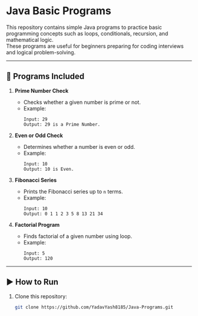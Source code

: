 # Java Basic Programs

This repository contains simple Java programs to practice basic programming concepts such as loops, conditionals, recursion, and mathematical logic.  
These programs are useful for beginners preparing for coding interviews and logical problem-solving.

---

## 📌 Programs Included

1. **Prime Number Check**
   - Checks whether a given number is prime or not.
   - Example:
     ```
     Input: 29
     Output: 29 is a Prime Number.
     ```

2. **Even or Odd Check**
   - Determines whether a number is even or odd.
   - Example:
     ```
     Input: 10
     Output: 10 is Even.
     ```

3. **Fibonacci Series**
   - Prints the Fibonacci series up to `n` terms.
   - Example:
     ```
     Input: 10
     Output: 0 1 1 2 3 5 8 13 21 34
     ```

4. **Factorial Program**
   - Finds factorial of a given number using loop.
   - Example:
     ```
     Input: 5
     Output: 120
     ```

---

## ▶️ How to Run

1. Clone this repository:
   ```bash
   git clone https://github.com/YadavYash8185/Java-Programs.git
